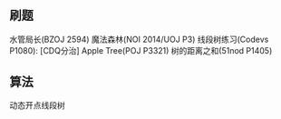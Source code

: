 # 
## 刷题
水管局长(BZOJ 2594)
魔法森林(NOI 2014/UOJ P3)
线段树练习(Codevs P1080): [CDQ分治]
Apple Tree(POJ P3321)
树的距离之和(51nod P1405)

## 算法
动态开点线段树
